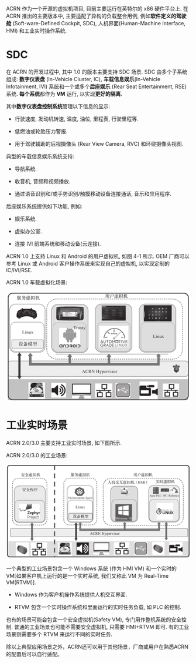 
ACRN 作为一个开源的虚拟机项目, 目前主要运行在英特尔的 x86 硬件平台上. 在 ACRN 推出的主要版本中, 主要适配了异构的负载整合用例, 例如**软件定义的驾驶舱** (Soft-ware-Defined Cockpit, SDC), 人机界面(Human-Machine Interface, HMI) 和工业实时操作系统.

# SDC

在 ACRN 的开发过程中, 其中 1.0 的版本主要支持 SDC 场景. SDC 由多个子系统组成: **数字仪表盘** (In-Vehicle Cluster, IC), **车载信息娱乐**(In-Vehicle Infotainment, IVI) 系统和一个或多个**后座娱乐** (Rear Seat Entertainment, RSE) 系统. **每个系统**都作为 **VM** 运行, 以实现**更好的隔离**.

其中**数字仪表盘控制系统**管理以下信息的显示:

* 行驶速度, 发动机转速, 温度, 油位, 里程表, 行驶里程等.

* 低燃油或轮胎压力警报.

* 用于驾驶辅助的后视摄像头 (Rear View Camera, RVC) 和环绕摄像头视图.

典型的车载信息娱乐系统支持:

* 导航系统.

* 收音机, 音频和视频播放.

* 通过语音识别和/或手势识别/触摸移动设备连接通话, 音乐和应用程序.

后座娱乐系统提供如下功能, 例如:

* 娱乐系统.

* 虚拟办公室.

* 连接 IVI 前端系统和移动设备(云连接)​.

ACRN 1.0 上支持 Linux 和 Android 的用户虚拟机, 如图 4-1 所示. OEM 厂商可以参考 Linux 或 Android 客户操作系统来实现自己的虚拟机, 以实现定制的 IC/IVI/RSE.

ACRN 1.0 车载虚拟化场景:

![2024-10-22-22-59-17.png](./images/2024-10-22-22-59-17.png)

# 工业实时场景

ACRN 2.0/3.0 主要支持工业实时场景, 如下图所示.

ACRN 2.0/3.0 的工业场景:

![2024-10-22-23-11-40.png](./images/2024-10-22-23-11-40.png)

一个典型的工业场景包含一个 Windows 系统 (作为 HMI VM) 和一个实时的 VM[如果客户机上运行的是一个实时系统, 我们又称此 VM 为 Real-Time VM(RTVM)]​.

* Windows 作为客户机操作系统提供人机交互界面.

* RTVM 包含一个实时操作系统和里面运行的实时任务负载, 如 PLC 的控制.

也有的场景可能会包含一个安全虚拟机(Safety VM), 专门用作整机系统的安全控制. 普通的工业场景也可能不需要安全虚拟机, 只需要 HMI+RTVM 即可. 有的工业场景则需要多个 RTVM 来运行不同的实时任务.

除以上典型应用场景之外，ACRN还可以用于其他场景，厂商或用户在熟悉ACRN的配置后可以自行适配。
